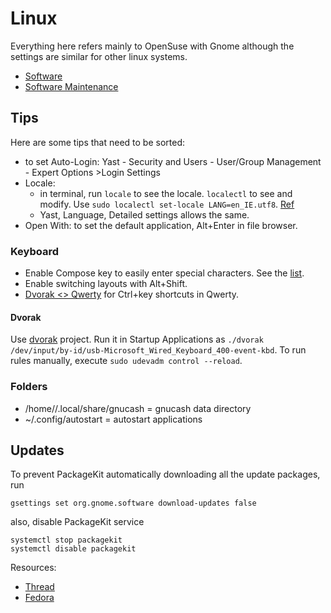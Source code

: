 # Linux

Everything here refers mainly to OpenSuse with Gnome although the settings are similar for other linux systems.

- [Software](software)
- [Software Maintenance](software-maintenance)

## Tips

Here are some tips that need to be sorted:

- to set Auto-Login: Yast - Security and Users - User/Group Management - Expert Options >Login Settings 
- Locale: 
    - in terminal, run `locale` to see the locale. `localectl` to see and modify. Use `sudo localectl set-locale LANG=en_IE.utf8`. [Ref](https://www.cyberciti.biz/faq/how-to-set-locales-i18n-on-a-linux-unix/)
    - Yast, Language, Detailed settings allows the same.
- Open With: to set the default application, Alt+Enter in file browser.

### Keyboard

- Enable Compose key to easily enter special characters. See the [list](https://fsymbols.com/keyboard/linux/compose/).
- Enable switching layouts with Alt+Shift.
- [Dvorak <> Qwerty](https://github.com/tbocek/dvorak) for Ctrl+key shortcuts in Qwerty.

#### Dvorak

Use [dvorak](https://github.com/tbocek/dvorak) project.
Run it in Startup Applications as `./dvorak /dev/input/by-id/usb-Microsoft_Wired_Keyboard_400-event-kbd`.
To run rules manually, execute `sudo udevadm control --reload`.

### Folders

- /home/<user>/.local/share/gnucash = gnucash data directory
- ~/.config/autostart  = autostart applications

## Updates

To prevent PackageKit automatically downloading all the update packages, run
```
gsettings set org.gnome.software download-updates false
```
also, disable PackageKit service
```
systemctl stop packagekit
systemctl disable packagekit
```

Resources: 
- [Thread](https://forums.opensuse.org/showthread.php/530069-Tumbleweed-waiting-for-shared-lock-on-var-lib-rpm-Packages)
- [Fedora](https://ask.fedoraproject.org/en/question/10929/how-do-i-stop-package-kit-from-constantly-searching-for-updates/)

